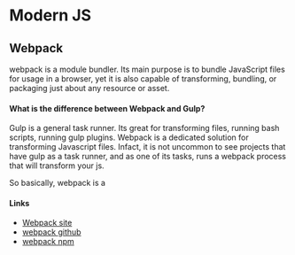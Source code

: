 # Modern JS


## Webpack
webpack is a module bundler. Its main purpose is to bundle JavaScript files for usage in a browser, yet it is also capable of transforming, bundling, or packaging just about any resource or asset.


#### What is the difference between Webpack and Gulp?
Gulp is a general task runner. Its great for transforming files, running bash scripts, running gulp plugins.
Webpack is a dedicated solution for transforming Javascript files. Infact, it is not uncommon to see projects that have gulp as 
a task runner, and as one of its tasks, runs a webpack process that will transform your js.

So basically, webpack is a 

#### Links
- [Webpack site](https://webpack.js.org)
- [webpack github](https://github.com/webpack)
- [webpack npm](https://www.npmjs.com/package/webpack)
